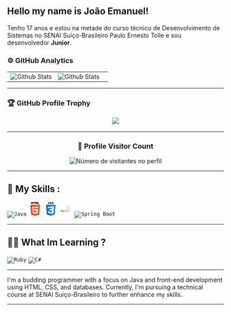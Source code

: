 ## Hello my name is João Emanuel!

<p align="left"> 
  Tenho 17 anos e estou na metade do curso técnico de Desenvolvimento de Sistemas no SENAI Suíço-Brasileiro Paulo Ernesto Tolle e sou desenvolvedor <strong>Junior</strong>.<br>
</p>

### ⚙️ GitHub Analytics

<table>
  <tr>
    <td>
      <img
        align="left"
        src="https://github-readme-stats.vercel.app/api?username=JoaoNascimento1802&theme=dark&hide_border=false&include_all_commits=true"
        alt="Github Stats"
      />
    </td>
    <td>
      <img
        align="left"
        src="https://github-readme-stats.vercel.app/api/top-langs/?username=JoaoNascimento1802&theme=dark&hide_border=false&include_all_commits=true&count_private=true&layout=compact"
        alt="Github Stats"
      />
    </td>
    <td>
</table>

--- 

### 🏆 GitHub Profile Trophy

<p align="center">
  <a
    href="https://github.com/ryo-ma/github-profile-trophy"
    title="repositório de troféus"
  >
    <img
      width="800"
      src="https://github-profile-trophy.vercel.app/?username=JoaoNascimento1802&column=8&theme=darkhub&no-frame=true&no-bg=true"
    />
  </a>
</p>

---

<div align="center">
  <h3><b>📍 Profile Visitor Count</b></h3>
</div>

<p align="center">
  <img
    src="https://profile-counter.glitch.me/JoaoNascimento1802/count.svg"
    alt="Número de visitantes no perfil"
  />
</p>

---

## 🚀 My Skills :

<code><img height="32" src="https://raw.githubusercontent.com/jmnote/z-icons/master/svg/java.svg" alt="Java"/></code>
<code><img height="32" src="https://raw.githubusercontent.com/github/explore/80688e429a7d4ef2fca1e82350fe8e3517d3494d/topics/html/html.png" alt="HTML5"/></code>
<code><img height="32" src="https://raw.githubusercontent.com/github/explore/80688e429a7d4ef2fca1e82350fe8e3517d3494d/topics/css/css.png" alt="CSS"/></code>
<code><img height="32" src="https://raw.githubusercontent.com/github/explore/80688e429a7d4ef2fca1e82350fe8e3517d3494d/topics/mysql/mysql.png" alt="MySQL"/></code>
<code><img height="32" src="https://camo.githubusercontent.com/a1ff2678b3492062030898bd03e8109c177453f167c9148f4376bccd4ba7ec92/68747470733a2f2f656e637279707465642d74626e302e677374617469632e636f6d2f696d616765733f713d74626e3a414e643947635463796e3851716a42575669376f465843506b5f6e42556174567577564e3668797631616b76627161376c772673" alt="Spring Boot"/></code>


---

## 👨‍💻 What Im Learning ?

<code><img height="32" src="https://raw.githubusercontent.com/jmnote/z-icons/master/svg/ruby.svg" alt="Ruby"/></code>
<code><img height="32" src="https://raw.githubusercontent.com/jmnote/z-icons/master/svg/csharp.svg" alt="C#"/></code>

---

I'm a budding programmer with a focus on Java and front-end development using HTML, CSS, and databases. Currently, I'm pursuing a technical course at SENAI Suiço-Brasileiro to further enhance my skills.

---

